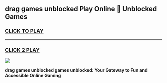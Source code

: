 
## drag games unblocked Play Online 👋 Unblocked Games
<h3>
<a href="https://premium.freeplayer.one?title=drag_games_unblocked&ref=19F">CLICK TO PLAY</a></h3>
<hr>

<h3>
<a href="https://premium.freeplayer.one?title=drag_games_unblocked&ref=19F">CLICK 2 PLAY</a>
  
</h3>

<a href="https://premium.freeplayer.one?title=drag_games_unblocked&ref=19F"><img src="https://clearcache.store/games.png"></a>


**drag games unblocked games unblocked: Your Gateway to Fun and Accessible Online Gaming**
